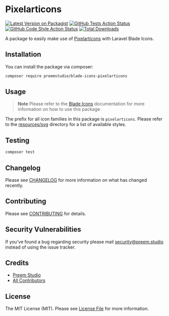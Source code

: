 # Pixelarticons

[![Latest Version on Packagist](https://img.shields.io/packagist/v/preemstudio/blade-icons-pixelarticons.svg?style=flat-square)](https://packagist.org/packages/preemstudio/blade-icons-pixelarticons)
[![GitHub Tests Action Status](https://img.shields.io/github/actions/workflow/status/preemstudio/blade-icons-pixelarticons/run-tests.yml?branch=main&label=tests&style=flat-square)](https://github.com/PreemStudio/blade-icons-pixelarticons/actions?query=workflow%3Arun-tests+branch%3Amain)
[![GitHub Code Style Action Status](https://img.shields.io/github/actions/workflow/status/preemstudio/blade-icons-pixelarticons/fix-php-code-style-issues.yml?branch=main&label=code%20style&style=flat-square)](https://github.com/PreemStudio/blade-icons-pixelarticons/actions?query=workflow%3A"Fix+PHP+code+style+issues"+branch%3Amain)
[![Total Downloads](https://img.shields.io/packagist/dt/preemstudio/blade-icons-pixelarticons.svg?style=flat-square)](https://packagist.org/packages/preemstudio/blade-icons-pixelarticons)

A package to easily make use of [Pixelarticons](https://github.com/halfmage/pixelarticons) with Laravel Blade Icons.

## Installation

You can install the package via composer:

```bash
composer require preemstudio/blade-icons-pixelarticons
```

## Usage

> **Note**
> Please refer to the [Blade Icons](https://github.com/PreemStudio/blade-icons) documentation for more information on how to use this package.

The prefix for all icon families in this package is `pixelarticons`. Please refer to the [resources/svg](/resources/svg) directory for a list of available styles.

## Testing

```bash
composer test
```

## Changelog

Please see [CHANGELOG](CHANGELOG.md) for more information on what has changed recently.

## Contributing

Please see [CONTRIBUTING](CONTRIBUTING.md) for details.

## Security Vulnerabilities

If you've found a bug regarding security please mail [security@preem.studio](mailto:security@preem.studio) instead of using the issue tracker.

## Credits

- [Preem Studio](https://github.com/PreemStudio)
- [All Contributors](../../contributors)

## License

The MIT License (MIT). Please see [License File](LICENSE.md) for more information.
